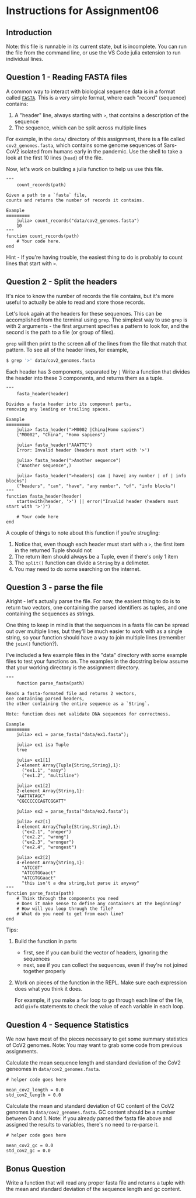 <!--This file was generated, do not modify it.-->
# Instructions for Assignment06

## Introduction

Note: this file is runnable in its current state,
but is incomplete.
You can run the file from the command line,
or use the VS Code julia extension to run individual lines.

## Question 1 - Reading FASTA files

A common way to interact with biological sequence data
is in a format called [`FASTA`](https://en.wikipedia.org/wiki/FASTA_format).
This is a very simple format, where each "record" (sequence) contains:

1. A "header" line, always starting with `>`, that contains a description of the sequence
2. The sequence, which can be split across multiple lines

For example, in the `data/` directory of this assignment,
there is a file called `cov2_genomes.fasta`,
which contains some genome sequences of Sars-CoV2
isolated from humans early in the pandemic.
Use the shell to take a look at the first 10 lines (`head`)
of the file.

Now, let's work on building a julia function
to help us use this file.

```julia:ex1
"""
    count_records(path)

Given a path to a `fasta` file,
counts and returns the number of records it contains.

Example
≡≡≡≡≡≡≡≡≡
    julia> count_records("data/cov2_genomes.fasta")
    10
"""
function count_records(path)
    # Your code here.
end
```

Hint - If you're having trouble, the easiest thing to do
is probably to count lines that start with `>`.

## Question 2 - Split the headers

It's nice to know the number of records the file contains,
but it's more useful to actually be able to read and store
those records.

Let's look again at the headers for these sequences.
This can be accomplished from the terminal using `grep`.
The simplest way to use `grep` is with 2 arguments -
the first argument specifies a pattern to look for,
and the second is the path to a file (or group of files).

`grep` will then print to the screen all of the lines
from the file that match that pattern.
To see all of the header lines, for example,

```sh
$ grep '>' data/cov2_genomes.fasta
```

Each header has 3 components, separated by `|`
Write a function that divides the header
into these 3 components, and returns them as a tuple.

```julia:ex2
"""
    fasta_header(header)

Divides a fasta header into its component parts,
removing any leading or trailing spaces.

Example
≡≡≡≡≡≡≡≡≡
    julia> fasta_header(">M0002 |China|Homo sapiens")
    ("M0002", "China", "Homo sapiens")

    julia> fasta_header("AAATTC")
    Error: Invalid header (headers must start with '>')

    julia> fasta_header(">Another sequence")
    ("Another sequence",)

    julia> fasta_header(">headers| can | have| any number | of | info blocks")
    ("headers", "can", "have", "any number", "of", "info blocks")
"""
function fasta_header(header)
    startswith(header, '>') || error("Invalid header (headers must start with '>')")

    # Your code here
end
```

A couple of things to note about this function if you're strugling:

1. Notice that, even though each header must start with a `>`,
   the first item in the returned Tuple should not
2. The return item should always be a Tuple, even if there's only 1 item
3. The `split()` function can divide a `String` by a delimeter.
4. You may need to do some searching on the internet.

## Question 3 - parse the file

Alright - let's actually parse the file.
For now, the easiest thing to do
is to return two vectors,
one containing the parsed identifiers as tuples,
and one containing the sequences as strings.

One thing to keep in mind
is that the sequences in a fasta file
can be spread out over multiple lines,
but they'll be much easier to work with as a single string,
so your function should have a way to join multiple lines
(remember the `join()` function?).

I've included a few example files in the "data" directory
with some example files to test your functions on.
The examples in the docstring below
assume that your working directory is the assignment directory.

```julia:ex3
"""
    function parse_fasta(path)

Reads a fasta-formated file and returns 2 vectors,
one containing parsed headers,
the other containing the entire sequence as a `String`.

Note: function does not validate DNA sequences for correctness.

Example
≡≡≡≡≡≡≡≡≡
    julia> ex1 = parse_fasta("data/ex1.fasta");

    julia> ex1 isa Tuple
    true

    julia> ex1[1]
    2-element Array{Tuple{String,String},1}:
      ("ex1.1", "easy")
      ("ex1.2", "multiline")

    julia> ex1[2]
    2-element Array{String,1}:
    "AATTATAGC"
    "CGCCCCCCAGTCGGATT"

    julia> ex2 = parse_fasta("data/ex2.fasta");

    julia> ex2[1]
    4-element Array{Tuple{String,String},1}:
      ("ex2.1", "oneper")
      ("ex2.2", "wrong")
      ("ex2.3", "wronger")
      ("ex2.4", "wrongest")

    julia> ex2[2]
    4-element Array{String,1}:
      "ATCCGT"
      "ATCGTGGaact"
      "ATCGTGGaact"
      "this isn't a dna string,but parse it anyway"
"""
function parse_fasta(path)
    # Think through the components you need
    # Does it make sense to define any containers at the beginning?
    # How will you loop through the file?
    # What do you need to get from each line?
end
```

Tips:

1. Build the function in parts
   - first, see if you can build the vector of headers,
     ignoring the sequences
   - next, see if you can collect the sequences,
     even if they're not joined together properly
2. Work on pieces of the function in the REPL.
   Make sure each expression does what you think it does.

   For example, if you make a `for` loop to go through each line of the file,
   add `@info` statements to check the value of each variable
   in each loop.

## Question 4 - Sequence Statistics

We now have most of the pieces necessary to get some summary statistics
of CoV2 genomes.
Note: You may want to grab some code from previous assignments.

Calculate the mean sequence length and standard deviation
of the CoV2 geneomes in `data/cov2_genomes.fasta`.

```julia:ex4
# helper code goes here

mean_cov2_length = 0.0
std_cov2_length = 0.0
```

Calculate the mean and standard deviation of GC content
of the CoV2 genomes in `data/cov2_genomes.fasta`.
GC content should be a number between 0 and 1.
Note: if you already parsed the fasta file above
and assigned the results to variables,
there's no need to re-parse it.

```julia:ex5
# helper code goes here

mean_cov2_gc = 0.0
std_cov2_gc = 0.0
```

## Bonus Question

Write a function that will read any proper fasta file
and returns a tuple with the mean and standard deviation
of the sequence length and gc content.

